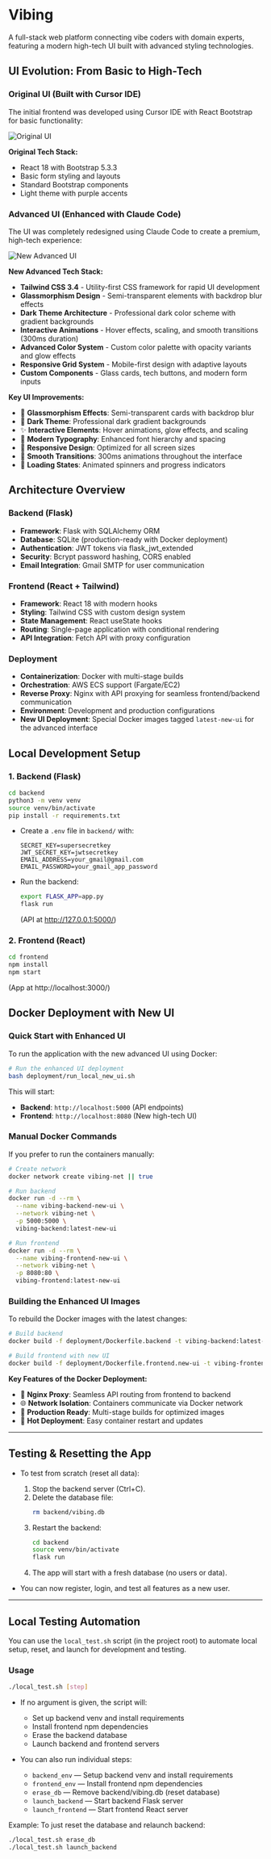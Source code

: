 # Vibing

A full-stack web platform connecting vibe coders with domain experts, featuring a modern high-tech UI built with advanced styling technologies.

## UI Evolution: From Basic to High-Tech

### Original UI (Built with Cursor IDE)
The initial frontend was developed using Cursor IDE with React Bootstrap for basic functionality:

![Original UI](assets/landing-page-ecs-fargate.png)

**Original Tech Stack:**
- React 18 with Bootstrap 5.3.3
- Basic form styling and layouts
- Standard Bootstrap components
- Light theme with purple accents

### Advanced UI (Enhanced with Claude Code)
The UI was completely redesigned using Claude Code to create a premium, high-tech experience:

![New Advanced UI](assets/vibing_new_ui.png)

**New Advanced Tech Stack:**
- **Tailwind CSS 3.4** - Utility-first CSS framework for rapid UI development
- **Glassmorphism Design** - Semi-transparent elements with backdrop blur effects
- **Dark Theme Architecture** - Professional dark color scheme with gradient backgrounds
- **Interactive Animations** - Hover effects, scaling, and smooth transitions (300ms duration)
- **Advanced Color System** - Custom color palette with opacity variants and glow effects
- **Responsive Grid System** - Mobile-first design with adaptive layouts
- **Custom Components** - Glass cards, tech buttons, and modern form inputs

**Key UI Improvements:**
- 🎨 **Glassmorphism Effects**: Semi-transparent cards with backdrop blur
- 🌙 **Dark Theme**: Professional dark gradient backgrounds
- ✨ **Interactive Elements**: Hover animations, glow effects, and scaling
- 🎯 **Modern Typography**: Enhanced font hierarchy and spacing
- 📱 **Responsive Design**: Optimized for all screen sizes
- 🔄 **Smooth Transitions**: 300ms animations throughout the interface
- 💫 **Loading States**: Animated spinners and progress indicators

## Architecture Overview

### Backend (Flask)
- **Framework**: Flask with SQLAlchemy ORM
- **Database**: SQLite (production-ready with Docker deployment)
- **Authentication**: JWT tokens via flask_jwt_extended
- **Security**: Bcrypt password hashing, CORS enabled
- **Email Integration**: Gmail SMTP for user communication

### Frontend (React + Tailwind)
- **Framework**: React 18 with modern hooks
- **Styling**: Tailwind CSS with custom design system
- **State Management**: React useState hooks
- **Routing**: Single-page application with conditional rendering
- **API Integration**: Fetch API with proxy configuration

### Deployment
- **Containerization**: Docker with multi-stage builds
- **Orchestration**: AWS ECS support (Fargate/EC2)
- **Reverse Proxy**: Nginx with API proxying for seamless frontend/backend communication
- **Environment**: Development and production configurations
- **New UI Deployment**: Special Docker images tagged `latest-new-ui` for the advanced interface

## Local Development Setup

### 1. Backend (Flask)

```sh
cd backend
python3 -m venv venv
source venv/bin/activate
pip install -r requirements.txt
```

- Create a `.env` file in `backend/` with:
  ```
  SECRET_KEY=supersecretkey
  JWT_SECRET_KEY=jwtsecretkey
  EMAIL_ADDRESS=your_gmail@gmail.com
  EMAIL_PASSWORD=your_gmail_app_password
  ```

- Run the backend:
  ```sh
  export FLASK_APP=app.py
  flask run
  ```
  (API at http://127.0.0.1:5000/)

### 2. Frontend (React)

```sh
cd frontend
npm install
npm start
```
(App at http://localhost:3000/)

## Docker Deployment with New UI

### Quick Start with Enhanced UI
To run the application with the new advanced UI using Docker:

```sh
# Run the enhanced UI deployment
bash deployment/run_local_new_ui.sh
```

This will start:
- **Backend**: `http://localhost:5000` (API endpoints)
- **Frontend**: `http://localhost:8080` (New high-tech UI)

### Manual Docker Commands
If you prefer to run the containers manually:

```sh
# Create network
docker network create vibing-net || true

# Run backend
docker run -d --rm \
  --name vibing-backend-new-ui \
  --network vibing-net \
  -p 5000:5000 \
  vibing-backend:latest-new-ui

# Run frontend  
docker run -d --rm \
  --name vibing-frontend-new-ui \
  --network vibing-net \
  -p 8080:80 \
  vibing-frontend:latest-new-ui
```

### Building the Enhanced UI Images
To rebuild the Docker images with the latest changes:

```sh
# Build backend
docker build -f deployment/Dockerfile.backend -t vibing-backend:latest-new-ui .

# Build frontend with new UI
docker build -f deployment/Dockerfile.frontend.new-ui -t vibing-frontend:latest-new-ui .
```

**Key Features of the Docker Deployment:**
- 🔗 **Nginx Proxy**: Seamless API routing from frontend to backend
- 🌐 **Network Isolation**: Containers communicate via Docker network
- 🚀 **Production Ready**: Multi-stage builds for optimized images  
- 🔄 **Hot Deployment**: Easy container restart and updates

---

## Testing & Resetting the App

- To test from scratch (reset all data):
  1. Stop the backend server (Ctrl+C).
  2. Delete the database file:
     ```sh
     rm backend/vibing.db
     ```
  3. Restart the backend:
     ```sh
     cd backend
     source venv/bin/activate
     flask run
     ```
  4. The app will start with a fresh database (no users or data).

- You can now register, login, and test all features as a new user.

---

## Local Testing Automation

You can use the `local_test.sh` script (in the project root) to automate local setup, reset, and launch for development and testing.

### Usage

```sh
./local_test.sh [step]
```

- If no argument is given, the script will:
  - Set up backend venv and install requirements
  - Install frontend npm dependencies
  - Erase the backend database
  - Launch backend and frontend servers

- You can also run individual steps:
  - `backend_env`     — Setup backend venv and install requirements
  - `frontend_env`    — Install frontend npm dependencies
  - `erase_db`        — Remove backend/vibing.db (reset database)
  - `launch_backend`  — Start backend Flask server
  - `launch_frontend` — Start frontend React server

Example: To just reset the database and relaunch backend:
```sh
./local_test.sh erase_db
./local_test.sh launch_backend
``` 